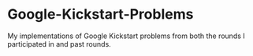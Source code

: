 # Google-Kickstart-Problems

My implementations of Google Kickstart problems from both the rounds I participated in and past rounds.
